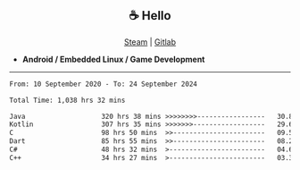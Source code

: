 <h2 align="center"> ☕ Hello </h2>

<p align="center">
  <a href="https://steamcommunity.com/id/Niforances/">Steam</a> |
  <a href="https://gitlab.com/niforances">Gitlab</a>
</p>

 - **Android / Embedded Linux / Game Development**

------

<!--START_SECTION:waka-->

```txt
From: 10 September 2020 - To: 24 September 2024

Total Time: 1,038 hrs 32 mins

Java                   320 hrs 38 mins >>>>>>>>-----------------   30.87 %
Kotlin                 307 hrs 35 mins >>>>>>>------------------   29.62 %
C                      98 hrs 50 mins  >>-----------------------   09.52 %
Dart                   85 hrs 55 mins  >>-----------------------   08.27 %
C#                     48 hrs 32 mins  >------------------------   04.67 %
C++                    34 hrs 27 mins  >------------------------   03.32 %
```

<!--END_SECTION:waka-->
